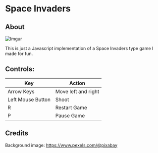# Space Invaders

## About
![Imgur](https://i.imgur.com/olLZbSF.png)

This is just a Javascript implementation of a Space Invaders type game I made for fun.

## Controls:

| Key | Action |
|-----|--------|
| Arrow Keys | Move left and right |
| Left Mouse Button| Shoot|
| R | Restart Game |
| P | Pause Game |

## Credits
Background image: https://www.pexels.com/@pixabay
